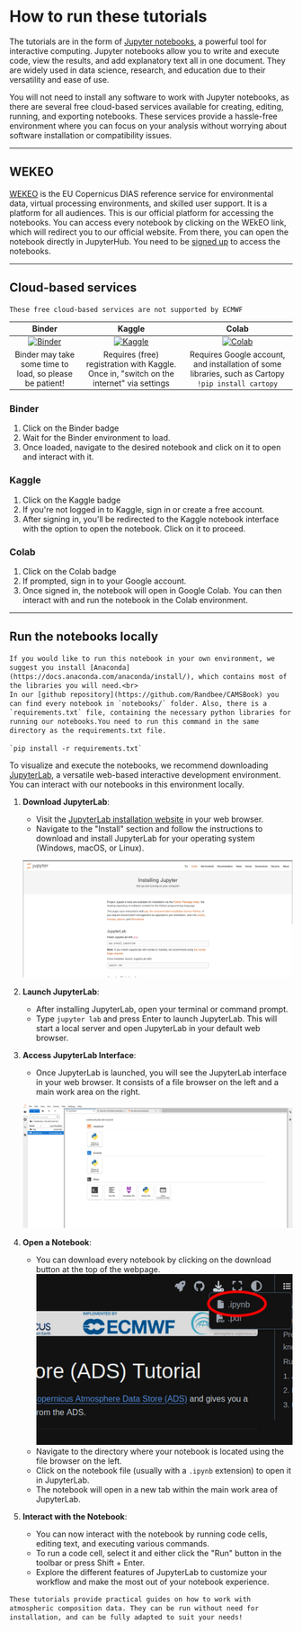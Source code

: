 # How to run these tutorials

The tutorials are in the form of [Jupyter notebooks](https://jupyter.org/), a powerful tool for interactive computing. Jupyter notebooks allow you to write and execute code, view the results, and add explanatory text all in one document. They are widely used in data science, research, and education due to their versatility and ease of use.

You will not need to install any software to work with Jupyter notebooks, as there are several free cloud-based services available for creating, editing, running, and exporting notebooks. These services provide a hassle-free environment where you can focus on your analysis without worrying about software installation or compatibility issues.

<hr>

## WEKEO

[WEKEO](https://www.wekeo.eu/) is the EU Copernicus DIAS reference service for environmental data, virtual processing environments, and skilled user support. It is a platform for all audiences. This is our official platform for accessing the notebooks. You can access every notebook by clicking on the WEkEO link, which will redirect you to our official website. From there, you can open the notebook directly in JupyterHub. You need to be [signed up](https://www.wekeo.eu/register) to access the notebooks.

<hr>

## Cloud-based services

```{warning}
These free cloud-based services are not supported by ECMWF
```

|                               Binder                               |                                            Kaggle                                             |                                                  Colab                                                   |
| :----------------------------------------------------------------: | :-------------------------------------------------------------------------------------------: | :------------------------------------------------------------------------------------------------------: |
| [![Binder](https://mybinder.org/badge.svg)](https://mybinder.org/) | [![Kaggle](https://kaggle.com/static/images/open-in-kaggle.svg)](https://www.kaggle.com/code) | [![Colab](https://colab.research.google.com/assets/colab-badge.svg)](https://colab.research.google.com/) |
|      Binder may take some time to load, so please be patient!      |   Requires (free) registration with Kaggle. Once in, "switch on the internet" via settings    |   Requires Google account, and installation of some libraries, such as Cartopy `!pip install cartopy`    |

### Binder

1. Click on the Binder badge
2. Wait for the Binder environment to load.
3. Once loaded, navigate to the desired notebook and click on it to open and interact with it.

### Kaggle

1. Click on the Kaggle badge
2. If you're not logged in to Kaggle, sign in or create a free account.
3. After signing in, you'll be redirected to the Kaggle notebook interface with the option to open the notebook. Click on it to proceed.

### Colab

1. Click on the Colab badge
2. If prompted, sign in to your Google account.
3. Once signed in, the notebook will open in Google Colab. You can then interact with and run the notebook in the Colab environment.

<hr>

## Run the notebooks locally

```{attention}
If you would like to run this notebook in your own environment, we suggest you install [Anaconda](https://docs.anaconda.com/anaconda/install/), which contains most of the libraries you will need.<br>
In our [github repository](https://github.com/Randbee/CAMSBook) you can find every notebook in `notebooks/` folder. Also, there is a `requirements.txt` file, containing the necessary python libraries for running our notebooks.You need to run this command in the same directory as the requirements.txt file.

`pip install -r requirements.txt`

```

To visualize and execute the notebooks, we recommend downloading [JupyterLab](https://jupyter.org/), a versatile web-based interactive development environment. You can interact with our notebooks in this environment locally.

1. **Download JupyterLab**:

   - Visit the [JupyterLab installation website](https://jupyter.org/install) in your web browser.
   - Navigate to the "Install" section and follow the instructions to download and install JupyterLab for your operating system (Windows, macOS, or Linux).

   ![Jupyter Lab install screenshot](jupyter-lab-install.png)

2. **Launch JupyterLab**:

   - After installing JupyterLab, open your terminal or command prompt.
   - Type `jupyter lab` and press Enter to launch JupyterLab. This will start a local server and open JupyterLab in your default web browser.

3. **Access JupyterLab Interface**:

   - Once JupyterLab is launched, you will see the JupyterLab interface in your web browser. It consists of a file browser on the left and a main work area on the right.

   ![Jupyter Lab Interface](jupyter-lab-interface.png)

4. **Open a Notebook**:

   - You can download every notebook by clicking on the download button at the top of the webpage.
     ![Download notebook](download-notebook.jpg)
   - Navigate to the directory where your notebook is located using the file browser on the left.
   - Click on the notebook file (usually with a `.ipynb` extension) to open it in JupyterLab.
   - The notebook will open in a new tab within the main work area of JupyterLab.

5. **Interact with the Notebook**:
   - You can now interact with the notebook by running code cells, editing text, and executing various commands.
   - To run a code cell, select it and either click the "Run" button in the toolbar or press Shift + Enter.
   - Explore the different features of JupyterLab to customize your workflow and make the most out of your notebook experience.

```{note}
These tutorials provide practical guides on how to work with atmospheric composition data. They can be run without need for installation, and can be fully adapted to suit your needs!
```
